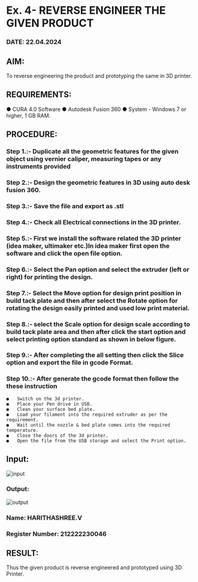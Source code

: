# Ex. 4- REVERSE ENGINEER THE GIVEN PRODUCT

### DATE: 22.04.2024

## AIM: 
To reverse engineering the product and prototyping the same in 3D printer.

## REQUIREMENTS:

 ●	CURA 4.0 Software
 ●	 Autodesk Fusion 360
 ●	 System - Windows 7 or higher, 1 GB RAM.

## PROCEDURE:
 ### Step 1.:- Duplicate all the geometric features for the given object using vernier caliper, measuring tapes or any instruments provided
 ### Step 2.:- Design the geometric features in 3D using auto desk fusion 360.
 ### Step 3.:- Save the file and export as .stl
 ### Step 4.:- Check all Electrical connections in the 3D printer.
 ### Step 5.:- First we install the software related the 3D printer (idea maker, ultimaker etc.)In idea maker first open the software and click the open file option.
 ### Step 6.:- Select the Pan option and select the extruder (left or right) for printing the design.
 ### Step 7.:- Select the Move option for design print position in build tack plate and then after select the Rotate option for rotating the design easily printed and used low print material.
 ### Step 8.:- select the Scale option for design scale according to build tack plate area and then after click the start option and select printing option standard as shown in below figure.
 ### Step 9.:- After completing the all setting then click the Slice option and export the file in gcode Format.
 ### Step 10.:- After generate the gcode format then follow the these instruction 
    ●	Switch on the 3d printer.
    ●	Place your Pen drive in USB.
    ●	Clean your surface bed plate.
    ●	Load your filament into the required extruder as per the requirement.
    ●	Wait until the nozzle & bed plate comes into the required temperature.
    ●	Close the doors of the 3d printer.
    ●	Open the file from the USB storage and select the Print option.

## Input:
![input](https://github.com/rasika1206/Ex.-10---REVERSE-ENGINEER-THE-GIVEN-PRODUCT/assets/124434806/e48f564e-99c0-4175-9ec5-dedfeec467b6)

### Output:
![output](https://github.com/rasika1206/Ex.-10---REVERSE-ENGINEER-THE-GIVEN-PRODUCT/assets/124434806/664fff50-e483-4c3a-b970-a6f4aa1eb3d7)


### Name: HARITHASHREE.V
### Register Number: 212222230046

## RESULT:
  Thus the given product is reverse engineered and prototyped using 3D Printer.
